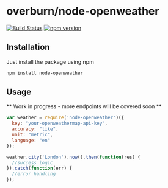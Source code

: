 # overburn/node-openweather

[![Build Status](https://travis-ci.org/overburn/node-openweather.svg?branch=master)](https://travis-ci.org/overburn/node-openweather)
[![npm version](https://badge.fury.io/js/node-openweather.svg)](https://badge.fury.io/js/node-openweather)

## Installation

Just install the package using npm
```bash
npm install node-openweather
```

## Usage
** Work in progress - more endpoints will be covered soon **

```javascript
var weather = require('node-openweather')({
  key: "your-openweathermap-api-key",
  accuracy: "like",
  unit: "metric",
  language: "en"
});

weather.city('London').now().then(function(res) {
  //success logic
}).catch(function(err) {
  //error handling
});
```
